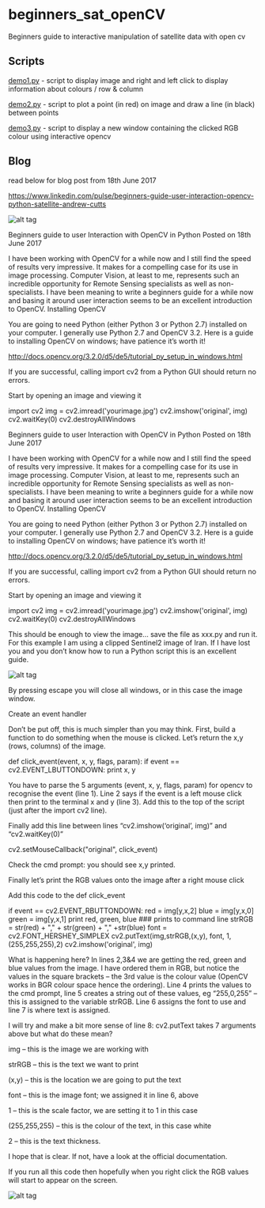# beginners_sat_openCV
Beginners guide to interactive manipulation of satellite data with open cv

## Scripts

[demo1.py](https://github.com/acgeospatial/beginners_sat_openCV/blob/master/demo1.py) - script to display image and right and left click to display information about colours / row & column

[demo2.py](https://github.com/acgeospatial/beginners_sat_openCV/blob/master/demo2.py) - script to plot a point (in red) on image and draw a line (in black) between points

[demo3.py](https://github.com/acgeospatial/beginners_sat_openCV/blob/master/demo2.py) - script to display a new window containing the clicked RGB colour using interactive opencv

## Blog

read below for blog post from 18th June 2017

https://www.linkedin.com/pulse/beginners-guide-user-interaction-opencv-python-satellite-andrew-cutts

![alt tag](http://www.acgeospatial.co.uk/wp-content/uploads/2017/06/Title.png)


Beginners guide to user Interaction with OpenCV in Python
Posted on 18th June 2017

I have been working with OpenCV for a while now and I still find the speed of results very impressive. It makes for a compelling case for its use in image processing. Computer Vision, at least to me, represents such an incredible opportunity for Remote Sensing specialists as well as non-specialists. I have been meaning to write a beginners guide for a while now and basing it around user interaction seems to be an excellent introduction to OpenCV.
Installing OpenCV

You are going to need Python (either Python 3 or Python 2.7) installed on your computer. I generally use Python 2.7 and OpenCV 3.2. Here is a guide to installing OpenCV on windows; have patience it’s worth it!

http://docs.opencv.org/3.2.0/d5/de5/tutorial_py_setup_in_windows.html

If you are successful, calling import cv2 from a Python GUI should return no errors.

Start by opening an image and viewing it

import cv2
img = cv2.imread('yourimage.jpg')
cv2.imshow('original', img)
cv2.waitKey(0)
cv2.destroyAllWindows


Beginners guide to user Interaction with OpenCV in Python
Posted on 18th June 2017

I have been working with OpenCV for a while now and I still find the speed of results very impressive. It makes for a compelling case for its use in image processing. Computer Vision, at least to me, represents such an incredible opportunity for Remote Sensing specialists as well as non-specialists. I have been meaning to write a beginners guide for a while now and basing it around user interaction seems to be an excellent introduction to OpenCV.
Installing OpenCV

You are going to need Python (either Python 3 or Python 2.7) installed on your computer. I generally use Python 2.7 and OpenCV 3.2. Here is a guide to installing OpenCV on windows; have patience it’s worth it!

http://docs.opencv.org/3.2.0/d5/de5/tutorial_py_setup_in_windows.html

If you are successful, calling import cv2 from a Python GUI should return no errors.

Start by opening an image and viewing it

import cv2
img = cv2.imread('yourimage.jpg')
cv2.imshow('original', img)
cv2.waitKey(0)
cv2.destroyAllWindows

This should be enough to view the image… save the file as xxx.py and run it. For this example I am using a clipped Sentinel2 image of Iran. If I have lost you and you don’t know how to run a Python script this is an excellent guide.

![alt tag](http://www.acgeospatial.co.uk/wp-content/uploads/2017/06/sentinel2-768x481.jpg)

By pressing escape you will close all windows, or in this case the image window.

Create an event handler

Don’t be put off, this is much simpler than you may think. First, build a function to do something when the mouse is clicked. Let’s return the x,y (rows, columns) of the image.

def click_event(event, x, y, flags, param):
    if event == cv2.EVENT_LBUTTONDOWN:
        print x, y
        
You have to parse the 5 arguments (event, x, y, flags, param) for opencv to recognise the event (line 1). Line 2 says if the event is a left mouse click then print to the terminal x and y (line 3). Add this to the top of the script (just after the import cv2 line).

Finally add this line between lines “cv2.imshow(‘original’, img)” and “cv2.waitKey(0)”

cv2.setMouseCallback("original", click_event)

Check the cmd prompt: you should see x,y printed.

Finally let’s print the RGB values onto the image after a right mouse click

Add this code to the def click_event

if event == cv2.EVENT_RBUTTONDOWN:
        red = img[y,x,2]
        blue = img[y,x,0]
        green = img[y,x,1]
        print red, green, blue ### prints to command line
        strRGB = str(red) + "," + str(green) + "," +str(blue)
        font = cv2.FONT_HERSHEY_SIMPLEX
        cv2.putText(img,strRGB,(x,y), font, 1,(255,255,255),2)
        cv2.imshow('original', img)

What is happening here? In lines 2,3&4 we are getting the red, green and blue values from the image. I have ordered them in RGB, but notice the values in the square brackets – the 3rd value is the colour value (OpenCV works in BGR colour space hence the ordering). Line 4 prints the values to the cmd prompt, line 5 creates a string out of these values, eg “255,0,255” – this is assigned to the variable strRGB. Line 6 assigns the font to use and line 7 is where text is assigned.

I will try and make a bit more sense of line 8: cv2.putText takes 7 arguments above but what do these mean?

img – this is the image we are working with

strRGB – this is the text we want to print

(x,y) – this is the location we are going to put the text

font – this is the image font; we assigned it in line 6, above

1 – this is the scale factor, we are setting it to 1 in this case

(255,255,255) – this is the colour of the text, in this case white

2 – this is the text thickness.

I hope that is clear. If not, have a look at the official documentation.

If you run all this code then hopefully when you right click the RGB values will start to appear on the screen.

![alt tag](http://www.acgeospatial.co.uk/wp-content/uploads/2017/06/Title.png)

